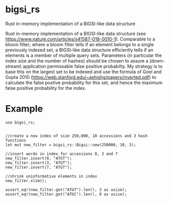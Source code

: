 # bigsi_rs
Rust in-memory implementation of a BIGSI-like data structure

Rust in-memory implementation of a BIGSI-like data structure (see https://www.nature.com/articles/s41587-018-0010-1).
Comparable to a bloom filter; where a bloom filter tells if an element belongs to a single previously indexed set, a 
BIGSI-like data structure efficiently tells if an elements is a member of multiple query sets. Parameters (in particular
the index size and the number of hashes) should be chosen to assure a (down-stream) application permissable false positive probabilty. My strategy is to base this on the largest set to be indexed and use the formula of Goel and Gupta 2010 (https://web.stanford.edu/~ashishg/papers/inverted.pdf) to calculate the false postive probability for this set, and hence the maximum false positive probability for the index.     
  
# Example
```
use bigsi_rs;


//create a new index of size 250,000, 10 accessions and 3 hash functions
let mut new_filter = bigsi_rs::Bigsi::new(250000, 10, 3);

//insert words in index for accessions 0, 3 and 7        
new_filter.insert(0, "ATGT");
new_filter.insert(3, "ATGT");
new_filter.insert(7, "ATGT");

//shrink uninformative elements in index
new_filter.slim();

assert_eq!(new_filter.get("ATGT").len(), 3 as usize);
assert_eq!(new_filter.get("ATGC").len(), 0 as usize);
```
